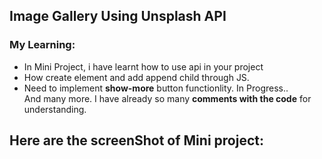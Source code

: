 ## Image Gallery Using Unsplash API 

### My Learning:
* In Mini Project, i have learnt how to use api in your project
* How create element and add append child through JS.
* Need to implement __show-more__ button functionlity. In Progress..</br>
And many more. I have already so many **comments with the code** for understanding.


## Here are the screenShot of Mini project:
